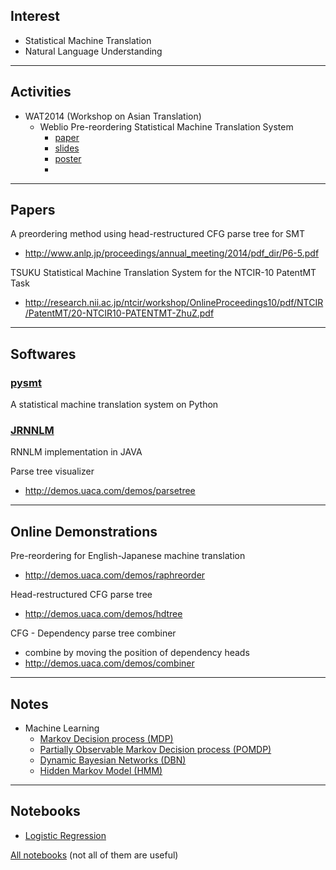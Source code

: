 
Interest
---
- Statistical Machine Translation
- Natural Language Understanding

------

Activities
---
- WAT2014 (Workshop on Asian Translation)
	- Weblio Pre-reordering Statistical Machine Translation System
		- [paper](/WAT2014/wat2014.paper.shu.pdf)
		- [slides](/WAT2014/wat2014.slides.shu.pdf)
		- [poster](/WAT2014/wat2014.poster.shu.pdf)
		- 

------
		
Papers
---

A preordering method using head-restructured CFG parse tree for SMT
- http://www.anlp.jp/proceedings/annual_meeting/2014/pdf_dir/P6-5.pdf

TSUKU Statistical Machine Translation System for the NTCIR-10 PatentMT Task
- http://research.nii.ac.jp/ntcir/workshop/OnlineProceedings10/pdf/NTCIR/PatentMT/20-NTCIR10-PATENTMT-ZhuZ.pdf

------

Softwares
---


### <i class="glyphicon glyphicon-chevron-right"></i> [pysmt](/pysmt.md)
A statistical machine translation system on Python

### <i class="glyphicon glyphicon-chevron-right"></i> [JRNNLM](/jrnnlm.md)
RNNLM implementation in JAVA

Parse tree visualizer
- http://demos.uaca.com/demos/parsetree

------


Online Demonstrations
---

Pre-reordering for English-Japanese machine translation
- http://demos.uaca.com/demos/raphreorder

Head-restructured CFG parse tree
- http://demos.uaca.com/demos/hdtree

CFG - Dependency parse tree combiner
- combine by moving the position of dependency heads
- http://demos.uaca.com/demos/combiner

------

Notes
---
- Machine Learning
	- [Markov Decision process (MDP)](/machine_learning/markov_decision_process.md)
	- [Partially Observable Markov Decision process (POMDP)](/machine_learning/POMDP.md)
	- [Dynamic Bayesian Networks (DBN)](/machine_learning/dynamic_bayesian_networks.md)
	- [Hidden Markov Model (HMM)](/machine_learning/hidden_markov_model.md)

------


Notebooks
---
- [Logistic Regression](http://nbviewer.ipython.org/github/zomux/notebook/blob/master/Logistic%20Regression.ipynb)

[All notebooks](http://nbviewer.ipython.org/github/zomux/notebook/tree/master) (not all of them are useful)

